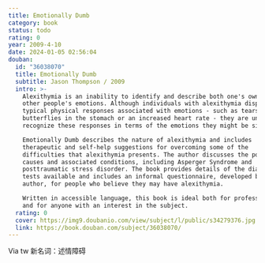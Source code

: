 ```yaml
---
title: Emotionally Dumb
category: book
status: todo
rating: 0
year: 2009-4-10
date: 2024-01-05 02:56:04
douban:
  id: "36038070"
  title: Emotionally Dumb
  subtitle: Jason Thompson / 2009
  intro: >-
    Alexithymia is an inability to identify and describe both one's own, and
    other people's emotions. Although individuals with alexithymia display the
    typical physical responses associated with emotions - such as tears,
    butterflies in the stomach or an increased heart rate - they are unable to
    recognize these responses in terms of the emotions they might be signifying.

    Emotionally Dumb describes the nature of alexithymia and includes
    therapeutic and self-help suggestions for overcoming some of the
    difficulties that alexithymia presents. The author discusses the possible
    causes and associated conditions, including Asperger Syndrome and
    posttraumatic stress disorder. The book provides details of the diagnostic
    tests available and includes an informal questionnaire, developed by the
    author, for people who believe they may have alexithymia.

    Written in accessible language, this book is ideal both for professionals
    and for anyone with an interest in the subject.
  rating: 0
  cover: https://img9.doubanio.com/view/subject/l/public/s34279376.jpg
  link: https://book.douban.com/subject/36038070/
---
```


Via tw 新名词：述情障碍

